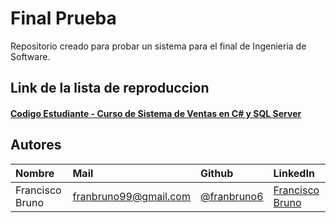 # Final Prueba

Repositorio creado para probar un sistema para el final de Ingenieria de Software.

## Link de la lista de reproduccion

#### [Codigo Estudiante - Curso de Sistema de Ventas en C# y SQL Server](https://www.youtube.com/playlist?list=PLx2nia7-PgoDk8pZ1YG8wtw5A8LH2kz96)

## Autores

| Nombre | Mail     | Github                | LinkedIn                |
| :-------- | :------- | :------------------------- | :------------------------- |
| Francisco Bruno | franbruno99@gmail.com | [@franbruno6](https://github.com/franbruno6) | [Francisco Bruno](https://www.linkedin.com/in/franciscobruno99/) |
